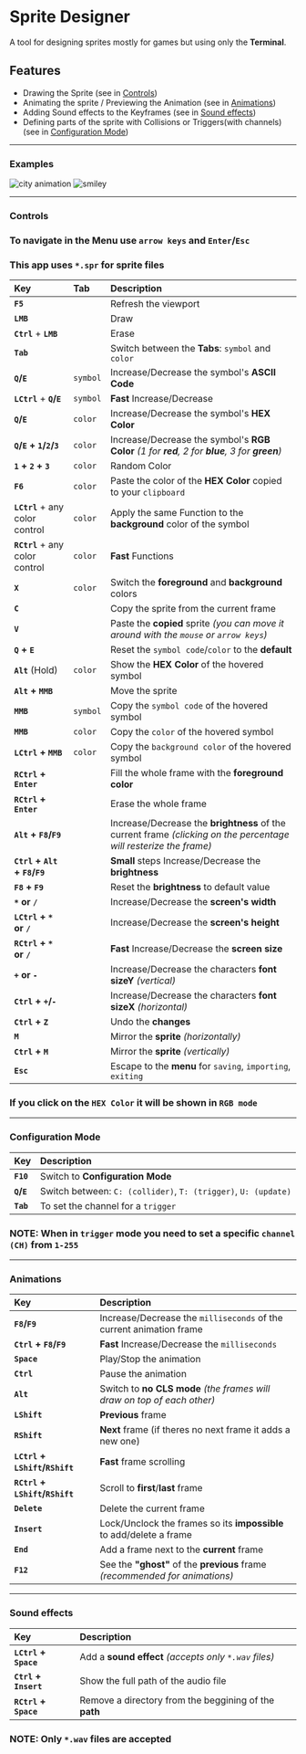 # Sprite Designer

A tool for designing sprites mostly for games but using only the **Terminal**.


## Features

- Drawing the Sprite (see in [Controls](#controls))
- Animating the sprite / Previewing the Animation (see in [Animations](#animations))
- Adding Sound effects to the Keyframes (see in [Sound effects](#sound-effects))
- Defining parts of the sprite with Collisions or Triggers(with channels) (see in [Configuration Mode](#configuration-mode))

------

### Examples

![city animation](https://github.com/user-attachments/assets/819cb2c7-351c-4019-bb2c-d09717df0679)
![smiley](https://github.com/user-attachments/assets/e2ee391b-ec52-4c90-a1e3-eaba3f8aeaca)

------

### Controls

### To navigate in the **Menu** use `arrow keys` and `Enter`/`Esc`

### This app uses `*.spr` for **sprite files**

| Key                             | Tab      | Description                                                                                                       |
| :------------------------------ | :------- | :---------------------------------------------------------------------------------------------------------------- |
| **`F5`**                        |          | Refresh the viewport                                                                                              |
| **`LMB`**                       |          | Draw                                                                                                              |
| **`Ctrl`** + **`LMB`**          |          | Erase                                                                                                             |
| **`Tab`**                       |          | Switch between the **Tabs**: `symbol` and `color`                                                                 |
| **`Q`/`E`**                     | `symbol` | Increase/Decrease the symbol's **ASCII Code**                                                                     |
| **`LCtrl`** + **`Q`/`E`**       | `symbol` | **Fast** Increase/Decrease                                                                                        |
| **`Q`/`E`**                     | `color`  | Increase/Decrease the symbol's **HEX Color**                                                                      |
| **`Q`/`E` + `1`/`2`/`3`**       | `color`  | Increase/Decrease the symbol's **RGB Color** *(1 for **red**, 2 for **blue**, 3 for **green**)*                   |
| **`1` + `2` + `3`**             | `color`  | Random Color                                                                                                      |
| **`F6`**                        | `color`  | Paste the color of the **HEX Color** copied to your `clipboard`                                                   |
| **`LCtrl`** + any color control | `color`  | Apply the same Function to the **background** color of the symbol                                                 |
| **`RCtrl`** + any color control | `color`  | **Fast** Functions                                                                                                |
| **`X`**                         | `color`  | Switch the **foreground** and **background** colors                                                               |
| **`C`**                         |          | Copy the sprite from the current frame                                                                            |
| **`V`**                         |          | Paste the **copied** sprite *(you can move it around with the `mouse` or `arrow keys`)*                           |
| **`Q` + `E`**                   |          | Reset the `symbol code`/`color` to the **default**                                                                |
| **`Alt`** (Hold)                | `color`  | Show the **HEX Color** of the hovered symbol                                                                      |
| **`Alt` + `MMB`**               |          | Move the sprite                                                                                                   |
| **`MMB`**                       | `symbol` | Copy the `symbol code` of the hovered symbol                                                                      |
| **`MMB`**                       | `color`  | Copy the `color` of the hovered symbol                                                                            |
| **`LCtrl` + `MMB`**             | `color`  | Copy the `background color` of the hovered symbol                                                                 |
| **`RCtrl` + `Enter`**           |          | Fill the whole frame with the **foreground color**                                                                |
| **`RCtrl` + `Enter`**           |          | Erase the whole frame                                                                                             |
| **`Alt` + `F8`/`F9`**           |          | Increase/Decrease the **brightness** of the current frame *(clicking on the percentage will resterize the frame)* |
| **`Ctrl` + `Alt` + `F8`/`F9`**  |          | **Small** steps Increase/Decrease the **brightness**                                                              |
| **`F8` + `F9`**                 |          | Reset the **brightness** to default value                                                                         |
| **`*` or `/`**                  |          | Increase/Decrease the **screen's width**                                                                          |
| **`LCtrl` + `*` or `/`**        |          | Increase/Decrease the **screen's height**                                                                         |
| **`RCtrl` + `*` or `/`**        |          | **Fast** Increase/Decrease the **screen size**                                                                    |
| **`+` or `-`**                  |          | Increase/Decrease the characters **font sizeY** *(vertical)*                                                      |
| **`Ctrl` + `+`/`-`**            |          | Increase/Decrease the characters **font sizeX** *(horizontal)*                                                    |
| **`Ctrl` + `Z`**                |          | Undo the **changes**                                                                                              |
| **`M`**                         |          | Mirror the **sprite** *(horizontally)*                                                                            |
| **`Ctrl` + `M`**                |          | Mirror the **sprite** *(vertically)*                                                                              |
| **`Esc`**                       |          | Escape to the **menu** for `saving`, `importing`, `exiting`                                                       |

### If you click on the `HEX Color` it will be shown in `RGB mode`

------

### Configuration Mode

| Key         | Description                                                    |
| :---------- | :------------------------------------------------------------- |
| **`F10`**   | Switch to **Configuration Mode**                               |
| **`Q`/`E`** | Switch between: `C: (collider)`, `T: (trigger)`, `U: (update)` |
| **`Tab`**   | To set the channel for a `trigger`                             |

### NOTE: When in `trigger` mode you need to set a specific `channel (CH)` from `1-255`

------

### Animations

| Key                             | Description                                                                  |
| :------------------------------ | :--------------------------------------------------------------------------- |
| **`F8`/`F9`**                   | Increase/Decrease the `milliseconds` of the current animation frame          |
| **`Ctrl` + `F8`/`F9`**          | **Fast** Increase/Decrease the `milliseconds`                                |
| **`Space`**                     | Play/Stop the animation                                                      |
| **`Ctrl`**                      | Pause the animation                                                          |
| **`Alt`**                       | Switch to **no CLS mode** *(the frames will draw on top of each other)*      |
| **`LShift`**                    | **Previous** frame                                                           |
| **`RShift`**                    | **Next** frame (if theres no next frame it adds a new one)                   |
| **`LCtrl` + `LShift`/`RShift`** | **Fast** frame scrolling                                                     |
| **`RCtrl` + `LShift`/`RShift`** | Scroll to **first**/**last** frame                                           |
| **`Delete`**                    | Delete the current frame                                                     |
| **`Insert`**                    | Lock/Unclock the frames so its **impossible** to add/delete a frame          |
| **`End`**                      | Add a frame next to the **current** frame                                    |
| **`F12`**                       | See the **"ghost"** of the **previous** frame *(recommended for animations)* |

------

### Sound effects

| Key                   | Description                                           |
| :-------------------- | :---------------------------------------------------- |
| **`LCtrl` + `Space`** | Add a **sound effect** *(accepts only `*.wav` files)* |
| **`Ctrl` + `Insert`** | Show the full path of the audio file                  |
| **`RCtrl` + `Space`** | Remove a directory from the beggining of the **path** |

### NOTE: Only `*.wav` files are accepted
